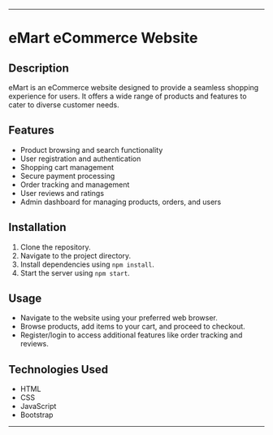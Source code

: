 

---

# eMart eCommerce Website

## Description
eMart is an eCommerce website designed to provide a seamless shopping experience for users. It offers a wide range of products and features to cater to diverse customer needs.

## Features
- Product browsing and search functionality
- User registration and authentication
- Shopping cart management
- Secure payment processing
- Order tracking and management
- User reviews and ratings
- Admin dashboard for managing products, orders, and users

## Installation
1. Clone the repository.
2. Navigate to the project directory.
3. Install dependencies using `npm install`.
4. Start the server using `npm start`.

## Usage
- Navigate to the website using your preferred web browser.
- Browse products, add items to your cart, and proceed to checkout.
- Register/login to access additional features like order tracking and reviews.

## Technologies Used
- HTML
- CSS
- JavaScript
- Bootstrap
---
